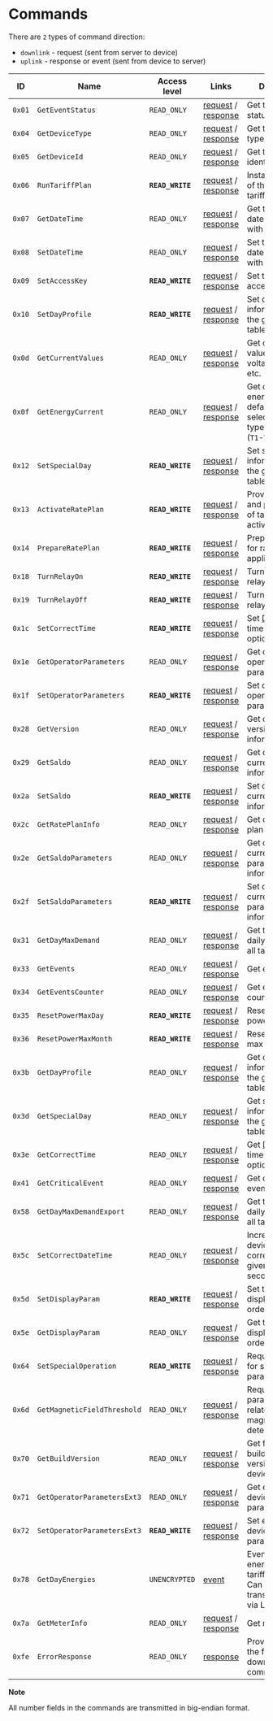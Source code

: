 # Commands

There are `2` types of command direction:

- `downlink` - request (sent from server to device)
- `uplink` - response or event (sent from device to server)

| ID     | Name                        | Access level     | Links                                                                                                   | Description                                                                                            |
| ------ | --------------------------- | ---------------- | ------------------------------------------------------------------------------------------------------- | ------------------------------------------------------------------------------------------------------ |
| `0x01` | `GetEventStatus`            | `READ_ONLY`      | [request](./GetEventStatus.md#request) / [response](./GetEventStatus.md#response)                       | Get the device status events.                                                                          |
| `0x04` | `GetDeviceType`             | `READ_ONLY`      | [request](./GetDeviceType.md#request) / [response](./GetDeviceType.md#response)                         | Get the device type.                                                                                   |
| `0x05` | `GetDeviceId`               | `READ_ONLY`      | [request](./GetDeviceId.md#request) / [response](./GetDeviceId.md#response)                             | Get the device identifier.                                                                             |
| `0x06` | `RunTariffPlan`             | **`READ_WRITE`** | [request](./RunTariffPlan.md#request) / [response](./RunTariffPlan.md#response)                         | Instant activation of the passive tariff plan.                                                         |
| `0x07` | `GetDateTime`               | `READ_ONLY`      | [request](./GetDateTime.md#request) / [response](./GetDateTime.md#response)                             | Get the device full date and time with [DST](https://en.wikipedia.org/wiki/Daylight_saving_time) flag. |
| `0x08` | `SetDateTime`               | `READ_ONLY`      | [request](./SetDateTime.md#request) / [response](./SetDateTime.md#response)                             | Set the device full date and time with [DST](https://en.wikipedia.org/wiki/Daylight_saving_time) flag. |
| `0x09` | `SetAccessKey`              | **`READ_WRITE`** | [request](./SetAccessKey.md#request) / [response](./SetAccessKey.md#response)                           | Set the device access key.                                                                             |
| `0x10` | `SetDayProfile`             | **`READ_WRITE`** | [request](./SetDayProfile.md#request) / [response](./SetDayProfile.md#response)                         | Set day profile information for the given tariff table.                                                |
| `0x0d` | `GetCurrentValues`          | `READ_ONLY`      | [request](./GetCurrentValues.md#request) / [response](./GetCurrentValues.md#response)                   | Get current values like voltage, power, etc.                                                           |
| `0x0f` | `GetEnergyCurrent`          | `READ_ONLY`      | [request](./GetEnergyCurrent.md#request) / [response](./GetEnergyCurrent.md#response)                   | Get current energy `A+` by default or selected energy type for 4 tariffs (`T1`-`T4`).                  |
| `0x12` | `SetSpecialDay`             | **`READ_WRITE`** | [request](./SetSpecialDay.md#request) / [response](./SetSpecialDay.md#response)                         | Set special day information for the given tariff table.                                                |
| `0x13` | `ActivateRatePlan`          | **`READ_WRITE`** | [request](./ActivateRatePlan.md#request) / [response](./ActivateRatePlan.md#response)                   | Provide the date and parameters of tariff plan activation.                                             |
| `0x14` | `PrepareRatePlan`           | **`READ_WRITE`** | [request](./PrepareRatePlan.md#request) / [response](./PrepareRatePlan.md#response)                     | Prepare device for rate plan application.                                                              |
| `0x18` | `TurnRelayOn`               | **`READ_WRITE`** | [request](./TurnRelayOn.md#request) / [response](./TurnRelayOn.md#response)                             | Turn the device relay on.                                                                              |
| `0x19` | `TurnRelayOff`              | **`READ_WRITE`** | [request](./TurnRelayOff.md#request) / [response](./TurnRelayOff.md#response)                           | Turn the device relay off.                                                                             |
| `0x1c` | `SetCorrectTime`            | **`READ_WRITE`** | [request](./SetCorrectTime.md#request) / [response](./SetCorrectTime.md#response)                       | Set [DST](https://en.wikipedia.org/wiki/Daylight_saving_time)/Standard time transition options.        |
| `0x1e` | `GetOperatorParameters`     | `READ_ONLY`      | [request](./GetOperatorParameters.md#request) / [response](./GetOperatorParameters.md#response)         | Get device operator parameters.                                                                        |
| `0x1f` | `SetOperatorParameters`     | **`READ_WRITE`** | [request](./SetOperatorParameters.md#request) / [response](./SetOperatorParameters.md#response)         | Set device operator parameters.                                                                        |
| `0x28` | `GetVersion`                | `READ_ONLY`      | [request](./GetVersion.md#request) / [response](./GetVersion.md#response)                               | Get device version information.                                                                        |
| `0x29` | `GetSaldo`                  | `READ_ONLY`      | [request](./GetSaldo.md#request) / [response](./GetSaldo.md#response)                                   | Get device current saldo information.                                                                  |
| `0x2a` | `SetSaldo`                  | **`READ_WRITE`** | [request](./SetSaldo.md#request) / [response](./SetSaldo.md#response)                                   | Set device current saldo information.                                                                  |
| `0x2c` | `GetRatePlanInfo`           | `READ_ONLY`      | [request](./GetRatePlanInfo.md#request) / [response](./GetRatePlanInfo.md#response)                     | Get device rate plan information.                                                                      |
| `0x2e` | `GetSaldoParameters`        | `READ_ONLY`      | [request](./GetSaldoParameters.md#request) / [response](./GetSaldoParameters.md#response)               | Get device current saldo parameters information.                                                       |
| `0x2f` | `SetSaldoParameters`        | **`READ_WRITE`** | [request](./SetSaldoParameters.md#request) / [response](./SetSaldoParameters.md#response)               | Set device current saldo parameters information.                                                       |
| `0x31` | `GetDayMaxDemand`           | `READ_ONLY`      | [request](./GetDayMaxDemand.md#request) / [response](./GetDayMaxDemand.md#response)                     | Get the maximum daily power `P+` for all tariffs (`T1`-`T4`).                                          |
| `0x33` | `GetEvents`                 | `READ_ONLY`      | [request](./GetEvevents.md#request) / [response](./GetEvevents.md#response)                             | Get events.                                                                                            |
| `0x34` | `GetEventsCounter`          | `READ_ONLY`      | [request](./GetEventsCounter.md#request) / [response](./getEventsCounter.md#response)                   | Get events counters.                                                                                   |
| `0x35` | `ResetPowerMaxDay`          | **`READ_WRITE`** | [request](./ResetPowerMaxDay.md#request) / [response](./ResetPowerMaxDay.md#response)                   | Reset daily max power.                                                                                 |
| `0x36` | `ResetPowerMaxMonth`        | **`READ_WRITE`** | [request](./ResetPowerMaxMonth.md#request) / [response](./ResetPowerMaxMonth.md#response)               | Reset for monthly max power.                                                                           |
| `0x3b` | `GetDayProfile`             | `READ_ONLY`      | [request](./GetDayProfile.md#request) / [response](./GetDayProfile.md#response)                         | Get day profile information for the given tariff table.                                                |
| `0x3d` | `GetSpecialDay`             | `READ_ONLY`      | [request](GetSpecialDay.md#request) / [response](GetSpecialDay.md#response)                             | Get special day information for the given tariff table.                                                |
| `0x3e` | `GetCorrectTime`            | `READ_ONLY`      | [request](./GetCorrectTime.md#request) / [response](./GetCorrectTime.md#response)                       | Get [DST](https://en.wikipedia.org/wiki/Daylight_saving_time)/Standard time transition options.        |
| `0x41` | `GetCriticalEvent`          | `READ_ONLY`      | [request](./GetCriticalEvent.md#request) / [response](./GetCriticalEvent.md#response)                   | Get device critical events.                                                                            |
| `0x58` | `GetDayMaxDemandExport`     | `READ_ONLY`      | [request](./GetDayMaxDemandExport.md#request) / [response](./GetDayMaxDemandExport.md#response)         | Get the maximum daily power `P-` for all tariffs (`T1`-`T4`).                                          |
| `0x5c` | `SetCorrectDateTime`        | `READ_ONLY`      | [request](./SetCorrectDateTime.md#request) / [response](./SetCorrectDateTime.md#response)               | Incremental device time correction (for a given number of seconds).                                    |
| `0x5d` | `SetDisplayParam`           | **`READ_WRITE`** | [request](./SetDisplayParam.md#request) / [response](./SetDisplayParam.md#response)                     | Set the meter displays sorting order.                                                                  |
| `0x5e` | `GetDisplayParam`           | `READ_ONLY`      | [request](./GetDisplayParam.md#request) / [response](./GetDisplayParam.md#response)                     | Get the meter displays sorting order.                                                                  |
| `0x64` | `SetSpecialOperation`       | **`READ_WRITE`** | [request](./SetSpecialOperation.md#request) / [response](./SetSpecialOperation.md#response)             | Request/response for setting special parameters.                                                       |
| `0x6d` | `GetMagneticFieldThreshold` | `READ_ONLY`      | [request](./GetMagneticFieldThreshold.md#request) / [response](./GetMagneticFieldThreshold.md#response) | Request/response parameters related to magnetic field detection.                                       |
| `0x70` | `GetBuildVersion`           | `READ_ONLY`      | [request](./GetBuildVersion.md#request) / [response](./GetBuildVersion.md#response)                     | Get firmware build date and version from device.                                                       |
| `0x71` | `GetOperatorParametersExt3` | `READ_ONLY`      | [request](./GetOperatorParametersExt3.md#request) / [response](./GetOperatorParametersExt3.md#response) | Get extended device operator parameters 3.                                                             |
| `0x72` | `SetOperatorParametersExt3` | **`READ_WRITE`** | [request](./SetOperatorParametersExt3.md#request) / [response](./SetOperatorParametersExt3.md#response) | Set extended device operator parameters 3.                                                             |
| `0x78` | `GetDayEnergies`            | `UNENCRYPTED`    | [event](./uplink/GetDayEnergies.md)                                                                     | Event to get day energies by 4 tariffs (T1-T4). Can be transmitted only via Lora.                      |
| `0x7a` | `GetMeterInfo`              | `READ_ONLY`      | [request](./GetMeterInfo.md#request) / [response](./GetMeterInfo.md#response)                           | Get meter info.                                                                                        |
| `0xfe` | `ErrorResponse`             | `READ_ONLY`      | [response](./ErrorResponse.md#response)                                                                 | Provide info for the failed downlink command.                                                          |


**Note**

All number fields in the commands are transmitted in big-endian format.
